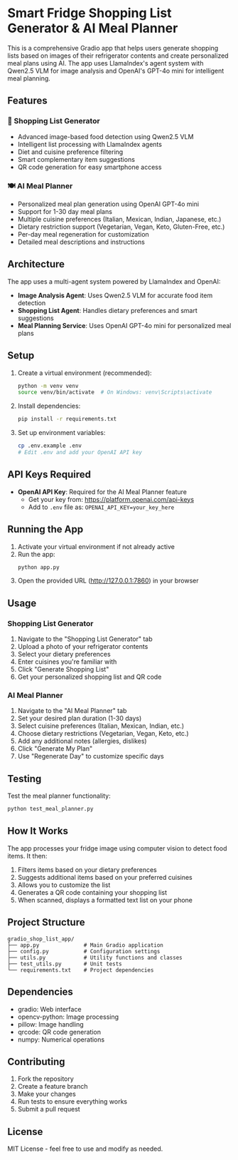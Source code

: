 # Smart Fridge Shopping List Generator & AI Meal Planner

This is a comprehensive Gradio app that helps users generate shopping lists based on images of their refrigerator contents and create personalized meal plans using AI. The app uses LlamaIndex's agent system with Qwen2.5 VLM for image analysis and OpenAI's GPT-4o mini for intelligent meal planning.

## Features

### 📱 Shopping List Generator
- Advanced image-based food detection using Qwen2.5 VLM
- Intelligent list processing with LlamaIndex agents
- Diet and cuisine preference filtering
- Smart complementary item suggestions
- QR code generation for easy smartphone access

### 🍽️ AI Meal Planner
- Personalized meal plan generation using OpenAI GPT-4o mini
- Support for 1-30 day meal plans
- Multiple cuisine preferences (Italian, Mexican, Indian, Japanese, etc.)
- Dietary restriction support (Vegetarian, Vegan, Keto, Gluten-Free, etc.)
- Per-day meal regeneration for customization
- Detailed meal descriptions and instructions

## Architecture

The app uses a multi-agent system powered by LlamaIndex and OpenAI:
- **Image Analysis Agent**: Uses Qwen2.5 VLM for accurate food item detection
- **Shopping List Agent**: Handles dietary preferences and smart suggestions
- **Meal Planning Service**: Uses OpenAI GPT-4o mini for personalized meal plans

## Setup

1. Create a virtual environment (recommended):
   ```bash
   python -m venv venv
   source venv/bin/activate  # On Windows: venv\Scripts\activate
   ```

2. Install dependencies:
   ```bash
   pip install -r requirements.txt
   ```

3. Set up environment variables:
   ```bash
   cp .env.example .env
   # Edit .env and add your OpenAI API key
   ```

## API Keys Required

- **OpenAI API Key**: Required for the AI Meal Planner feature
  - Get your key from: https://platform.openai.com/api-keys
  - Add to `.env` file as: `OPENAI_API_KEY=your_key_here`

## Running the App

1. Activate your virtual environment if not already active
2. Run the app:
   ```bash
   python app.py
   ```
3. Open the provided URL (http://127.0.0.1:7860) in your browser

## Usage

### Shopping List Generator
1. Navigate to the "Shopping List Generator" tab
2. Upload a photo of your refrigerator contents
3. Select your dietary preferences
4. Enter cuisines you're familiar with
5. Click "Generate Shopping List"
6. Get your personalized shopping list and QR code

### AI Meal Planner
1. Navigate to the "AI Meal Planner" tab
2. Set your desired plan duration (1-30 days)
3. Select cuisine preferences (Italian, Mexican, Indian, etc.)
4. Choose dietary restrictions (Vegetarian, Vegan, Keto, etc.)
5. Add any additional notes (allergies, dislikes)
6. Click "Generate My Plan"
7. Use "Regenerate Day" to customize specific days

## Testing

Test the meal planner functionality:
```bash
python test_meal_planner.py
```

## How It Works

The app processes your fridge image using computer vision to detect food items. It then:
1. Filters items based on your dietary preferences
2. Suggests additional items based on your preferred cuisines
3. Allows you to customize the list
4. Generates a QR code containing your shopping list
5. When scanned, displays a formatted text list on your phone

## Project Structure

```
gradio_shop_list_app/
├── app.py              # Main Gradio application
├── config.py           # Configuration settings
├── utils.py            # Utility functions and classes
├── test_utils.py       # Unit tests
└── requirements.txt    # Project dependencies
```

## Dependencies

- gradio: Web interface
- opencv-python: Image processing
- pillow: Image handling
- qrcode: QR code generation
- numpy: Numerical operations

## Contributing

1. Fork the repository
2. Create a feature branch
3. Make your changes
4. Run tests to ensure everything works
5. Submit a pull request

## License

MIT License - feel free to use and modify as needed.
